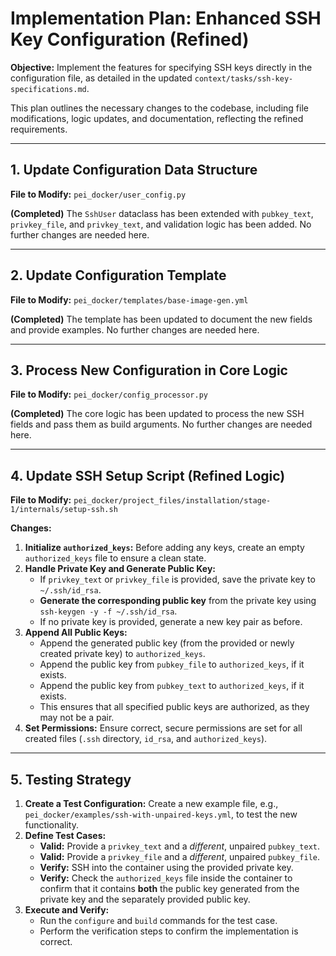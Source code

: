 # Implementation Plan: Enhanced SSH Key Configuration (Refined)

**Objective:** Implement the features for specifying SSH keys directly in the configuration file, as detailed in the updated `context/tasks/ssh-key-specifications.md`.

This plan outlines the necessary changes to the codebase, including file modifications, logic updates, and documentation, reflecting the refined requirements.

---

## 1. Update Configuration Data Structure

**File to Modify:** `pei_docker/user_config.py`

**(Completed)** The `SshUser` dataclass has been extended with `pubkey_text`, `privkey_file`, and `privkey_text`, and validation logic has been added. No further changes are needed here.

---

## 2. Update Configuration Template

**File to Modify:** `pei_docker/templates/base-image-gen.yml`

**(Completed)** The template has been updated to document the new fields and provide examples. No further changes are needed here.

---

## 3. Process New Configuration in Core Logic

**File to Modify:** `pei_docker/config_processor.py`

**(Completed)** The core logic has been updated to process the new SSH fields and pass them as build arguments. No further changes are needed here.

---

## 4. Update SSH Setup Script (Refined Logic)

**File to Modify:** `pei_docker/project_files/installation/stage-1/internals/setup-ssh.sh`

**Changes:**

1.  **Initialize `authorized_keys`:** Before adding any keys, create an empty `authorized_keys` file to ensure a clean state.
2.  **Handle Private Key and Generate Public Key:**
    *   If `privkey_text` or `privkey_file` is provided, save the private key to `~/.ssh/id_rsa`.
    *   **Generate the corresponding public key** from the private key using `ssh-keygen -y -f ~/.ssh/id_rsa`.
    *   If no private key is provided, generate a new key pair as before.
3.  **Append All Public Keys:**
    *   Append the generated public key (from the provided or newly created private key) to `authorized_keys`.
    *   Append the public key from `pubkey_file` to `authorized_keys`, if it exists.
    *   Append the public key from `pubkey_text` to `authorized_keys`, if it exists.
    *   This ensures that all specified public keys are authorized, as they may not be a pair.
4.  **Set Permissions:** Ensure correct, secure permissions are set for all created files (`.ssh` directory, `id_rsa`, and `authorized_keys`).

---

## 5. Testing Strategy

1.  **Create a Test Configuration:** Create a new example file, e.g., `pei_docker/examples/ssh-with-unpaired-keys.yml`, to test the new functionality.
2.  **Define Test Cases:**
    *   **Valid:** Provide a `privkey_text` and a *different*, unpaired `pubkey_text`.
    *   **Valid:** Provide a `privkey_file` and a *different*, unpaired `pubkey_file`.
    *   **Verify:** SSH into the container using the provided private key.
    *   **Verify:** Check the `authorized_keys` file inside the container to confirm that it contains **both** the public key generated from the private key and the separately provided public key.
3.  **Execute and Verify:**
    *   Run the `configure` and `build` commands for the test case.
    *   Perform the verification steps to confirm the implementation is correct.
